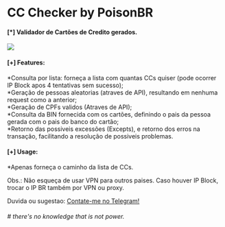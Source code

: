 # CC Checker by PoisonBR

<p><h4>[*] Validador de Cartões de Credito gerados.</h4></p>

<img src="https://i.ibb.co/7pKShq8/20201102-042444.jpg" />

<p><h4>[+] Features:</h4>
*Consulta por lista: forneça a lista com quantas CCs quiser (pode ocorrer IP Block apos 4 tentativas sem sucesso);</br>
*Geração de pessoas aleatorias (atraves de API), resultando em nenhuma request como a anterior;</br>
*Geração de CPFs validos (Atraves de API);</br>
*Consulta da BIN fornecida com os cartões, definindo o pais da pessoa gerada com o pais do banco do cartão;</br>
*Retorno das possiveis excessões (Excepts), e retorno dos erros na transação, facilitando a resolução de possiveis problemas.</p>

<p><h4>[+] Usage:</h4>
*Apenas forneça o caminho da lista de CCs.</p>

<p>Obs.: Não esqueça de usar VPN para outros paises. Caso houver IP Block, trocar o IP BR também por VPN ou proxy.</p>

<p>Duvida ou sugestao: <a href="https://t.me/p0isonBR">Contate-me no Telegram!</a></p>

<p><h6># there's no knowledge that is not power.</h6></p>
